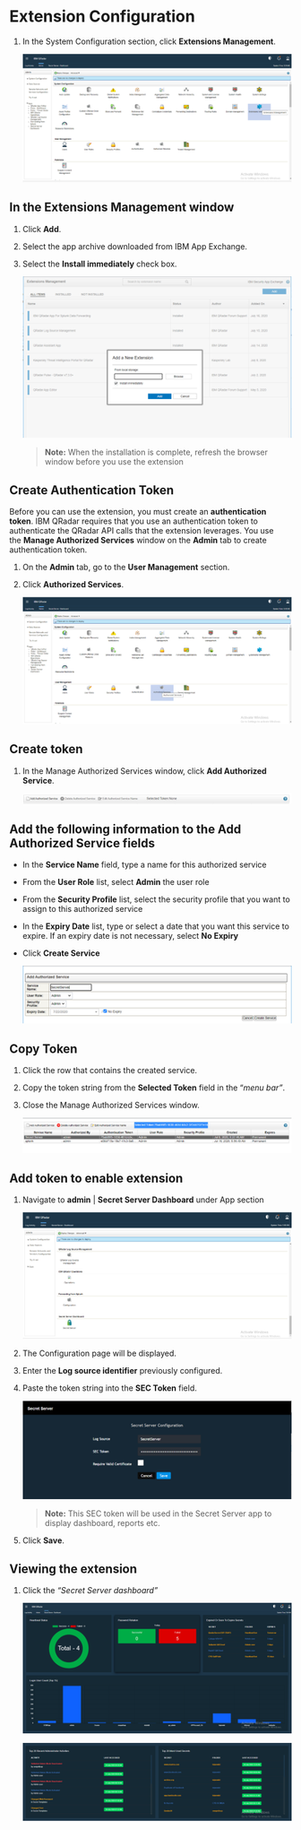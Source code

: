 [title]: # (Secret Server Dashboard)
[tags]: # (dashboard)
[priority]: # (304)
# Extension Configuration

1. In the System Configuration section, click __Extensions Management__.

   ![](images/a510e1ad9b64a255489da0e1232a3ddc.png)

## In the Extensions Management window

1. Click __Add__.
1. Select the app archive downloaded from IBM App Exchange.
1. Select the __Install immediately__ check box.

   ![](images/a40de416471e321fe7f65ebd5b5892f5.png)

   >**Note:** When the installation is complete, refresh the browser window before you use the extension

## Create Authentication Token

Before you can use the extension, you must create an __authentication token__. IBM QRadar requires that you use an authentication token to authenticate the QRadar API calls that the extension leverages. You use the __Manage Authorized Services__ window on the __Admin__ tab to create authentication token.

1. On the __Admin__ tab, go to the __User Management__ section.
1. Click __Authorized Services__.
   
   ![](images/6654a12d5702590207a1b75eef1e275e.png)

## Create token

1. In the Manage Authorized Services window, click __Add Authorized Service__.

   ![](images/30e9a2fcdf41a91dd92b25df9b0048a5.png)

## Add the following information to the Add Authorized Service fields

* In the __Service Name__ field, type a name for this authorized service

* From the __User Role__ list, select __Admin__ the user role

* From the __Security Profile__ list, select the security profile that you want to assign to this authorized service

* In the __Expiry Date__ list, type or select a date that you want this service to expire. If an expiry date is not necessary, select __No Expiry__

* Click __Create Service__

   ![](images/a71c298a2adb448e63a98fdbc4fb93e2.png)

## Copy Token

1. Click the row that contains the created service.

1. Copy the token string from the __Selected Token__ field in the “*menu bar”*.

1. Close the Manage Authorized Services window.

   ![](images/684956e23515d8ddb4cc9e163dd15a5a.png)

## Add token to enable extension

1. Navigate to __admin__ | __Secret Server Dashboard__ under App section

   ![](images/d79658914539bb3e5ac6a9dd74d6e998.png)
1. The Configuration page will be displayed.
1. Enter the __Log source identifier__ previously configured.
1. Paste the token string into the __SEC Token__ field.

   ![](images/f59cdbb93fe6b2fdb00de10ae386f4c4.png)

   >**Note:** This SEC token will be used in the Secret Server app to display dashboard, reports etc.

1. Click __Save__.

## Viewing the extension

1. Click the *“Secret Server dashboard”*

   ![](images/cf2968cf40288703e2a41539a7fa32aa.png)

   ![](images/2f215b37ab997b1f23b34c4b4899219a.png)
